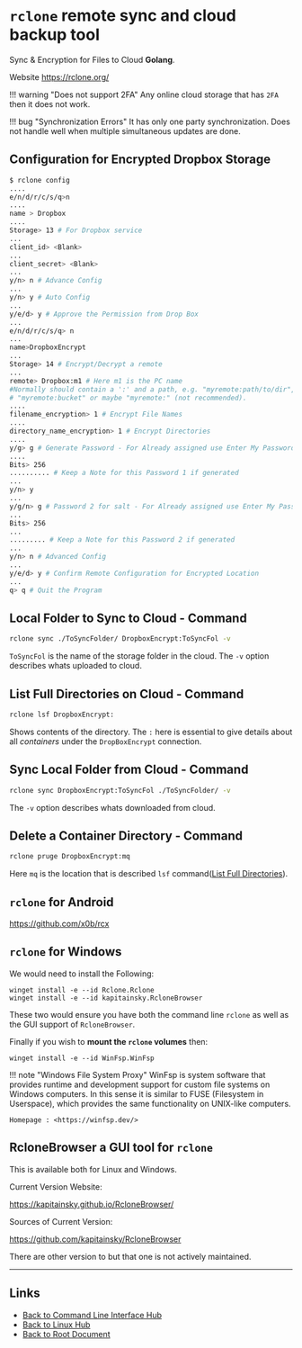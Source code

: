 # `rclone` remote sync and cloud backup tool

Sync & Encryption for Files to Cloud **Golang**.

Website <https://rclone.org/>

!!! warning "Does not support 2FA"
    Any online cloud storage that has `2FA` then it does not work.


!!! bug "Synchronization Errors"
    It has only one party synchronization. Does not handle well when multiple simultaneous updates are done.

## Configuration for Encrypted Dropbox Storage

```sh
$ rclone config
....
e/n/d/r/c/s/q>n
....
name > Dropbox
....
Storage> 13 # For Dropbox service
...
client_id> <Blank>
...
client_secret> <Blank>
...
y/n> n # Advance Config
...
y/n> y # Auto Config
...
y/e/d> y # Approve the Permission from Drop Box
...
e/n/d/r/c/s/q> n
...
name>DropboxEncrypt
...
Storage> 14 # Encrypt/Decrypt a remote
...
remote> Dropbox:m1 # Here m1 is the PC name
#Normally should contain a ':' and a path, e.g. "myremote:path/to/dir",
# "myremote:bucket" or maybe "myremote:" (not recommended).
....
filename_encryption> 1 # Encrypt File Names
....
directory_name_encryption> 1 # Encrypt Directories
....
y/g> g # Generate Password - For Already assigned use Enter My Password
....
Bits> 256
.......... # Keep a Note for this Password 1 if generated
...
y/n> y
...
y/g/n> g # Password 2 for salt - For Already assigned use Enter My Password
...
Bits> 256
...
......... # Keep a Note for this Password 2 if generated
...
y/n> n # Advanced Config
...
y/e/d> y # Confirm Remote Configuration for Encrypted Location
...
q> q # Quit the Program
```

## Local Folder to Sync to Cloud - Command
```sh
rclone sync ./ToSyncFolder/ DropboxEncrypt:ToSyncFol -v
```

`ToSyncFol` is the name of the storage folder in the cloud.
The `-v` option describes whats uploaded to cloud.

## List Full Directories on Cloud - Command
```sh
rclone lsf DropboxEncrypt:
```

Shows contents of the directory. The `:` here is essential to give details about all *containers* under the `DropBoxEncrypt` connection.

## Sync Local Folder from Cloud - Command
```sh
rclone sync DropboxEncrypt:ToSyncFol ./ToSyncFolder/ -v
```

The `-v` option describes whats downloaded from cloud.

## Delete a Container Directory - Command
```sh
rclone pruge DropboxEncrypt:mq
```

Here `mq` is the location that is described `lsf` command([List Full Directories](#list-full-directories-on-cloud---command)).

## `rclone` for Android

<https://github.com/x0b/rcx>

## `rclone` for Windows

We would need to install the Following:

```batch
winget install -e --id Rclone.Rclone
winget install -e --id kapitainsky.RcloneBrowser
```

These two would ensure you have both the
command line `rclone` as well as the
GUI support of `RcloneBrowser`.

Finally if you wish to **mount the `rclone` volumes** then:

```batch
winget install -e --id WinFsp.WinFsp
```

!!! note "Windows File System Proxy"
	WinFsp is system software that provides runtime and development
	support for custom file systems on Windows computers.
	In this sense it is similar to FUSE (Filesystem in Userspace),
	which provides the same functionality on UNIX-like computers.

	Homepage : <https://winfsp.dev/>

## RcloneBrowser a GUI tool for `rclone`

This is available both for Linux and Windows.

Current Version Website:

<https://kapitainsky.github.io/RcloneBrowser/>

Sources of Current Version:

<https://github.com/kapitainsky/RcloneBrowser>

There are other version to but that one is not actively maintained.


----
<!-- Footer Begins Here -->
## Links

- [Back to Command Line Interface Hub](./README.md)
- [Back to Linux Hub](../README.md)
- [Back to Root Document](../../README.md)
